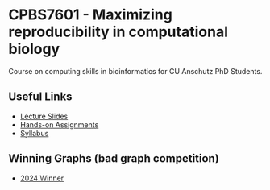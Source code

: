 # CPBS7601 - Maximizing reproducibility in computational biology

Course on computing skills in bioinformatics for CU Anschutz PhD Students.

## Useful Links

- [Lecture Slides](https://github.com/WayScience/CPBS7601/blob/main/materials/README.md)
- [Hands-on Assignments](https://github.com/WayScience/CPBS7601/blob/main/materials/#hands-on-materials-and-assignments)
- [Syllabus](https://github.com/WayScience/CPBS7601/blob/main/LICENSE.md)

## Winning Graphs (bad graph competition)

- [2024 Winner](https://github.com/WayScience/CPBS7601/blob/main/materials/06.data_visualization/hall_of_infamy/ugly_plot_stacked_bar_polar.png)
